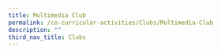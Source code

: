 ```yaml
---
title: Multimedia Club
permalink: /co-curricular-activities/Clubs/Multimedia-Club
description: ""
third_nav_title: Clubs
---
```

